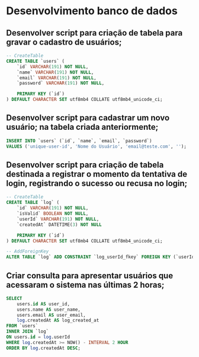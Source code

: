 # Desenvolvimento banco de dados

## Desenvolver script para criação de tabela para gravar o cadastro de usuários;

```sql
-- CreateTable
CREATE TABLE `users` (
    `id` VARCHAR(191) NOT NULL,
    `name` VARCHAR(191) NOT NULL,
    `email` VARCHAR(191) NOT NULL,
    `password` VARCHAR(191) NOT NULL,

    PRIMARY KEY (`id`)
) DEFAULT CHARACTER SET utf8mb4 COLLATE utf8mb4_unicode_ci;
```

## Desenvolver script para cadastrar um novo usuário; na tabela criada anteriormente;
```sql
INSERT INTO `users` (`id`, `name`, `email`, `password`) 
VALUES ('unique-user-id', 'Nome do Usuário', 'email@teste.com', '');
```

## Desenvolver script para criação de tabela destinada a registrar o momento da tentativa de login, registrando o sucesso ou recusa no login;

```sql
-- CreateTable
CREATE TABLE `log` (
    `id` VARCHAR(191) NOT NULL,
    `isValid` BOOLEAN NOT NULL,
    `userId` VARCHAR(191) NOT NULL,
    `createdAt` DATETIME(3) NOT NULL

    PRIMARY KEY (`id`)
) DEFAULT CHARACTER SET utf8mb4 COLLATE utf8mb4_unicode_ci;

-- AddForeignKey
ALTER TABLE `log` ADD CONSTRAINT `log_userId_fkey` FOREIGN KEY (`userId`) REFERENCES `users`(`id`) ON DELETE RESTRICT ON UPDATE CASCADE;
```

## Criar consulta para apresentar usuários que acessaram o sistema nas últimas 2 horas;
```sql
SELECT 
    users.id AS user_id, 
    users.name AS user_name, 
    users.email AS user_email, 
    log.createdAt AS log_created_at
FROM `users`
INNER JOIN `log` 
ON users.id = log.userId
WHERE log.createdAt >= NOW() - INTERVAL 2 HOUR
ORDER BY log.createdAt DESC;
```
